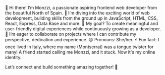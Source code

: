 👋 Hi there! I’m Monzzi, a passionate aspiring frontend web developer from the beautiful North of Spain.
🌱 I’m diving into the exciting world of web development, building skills from the ground up in JavaScript, HTML, CSS, React, Express, Data Base and more.
🎯 My goal? To create meaningful and user-friendly digital experiences while continuously growing as a developer.
💞️ I’m eager to collaborate on projects where I can contribute my perspective, dedication and experience.
😄 Pronouns: She/her.
⚡ Fun fact: I once lived in Italy, where my name (Montserrat) was a tongue twister for many! A friend started calling me Monzzi, and it stuck. Now it's my online identity.

Let’s connect and build something amazing together! 🚀

<!---
Monzzi/Monzzi is a ✨ special ✨ repository because its `README.md` (this file) appears on your GitHub profile.
You can click the Preview link to take a look at your changes.
--->
